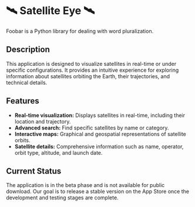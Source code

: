 # 🛰️ Satellite Eye 🛰️

Foobar is a Python library for dealing with word pluralization.

## Description

This application is designed to visualize satellites in real-time or under specific configurations. It provides an intuitive experience for exploring information about satellites orbiting the Earth, their trajectories, and technical details.

## Features

- **Real-time visualization:** Displays satellites in real-time, including their location and trajectory.
- **Advanced search:** Find specific satellites by name or category.
- **Interactive maps:** Graphical and geospatial representations of satellite orbits.
- **Satellite details:** Comprehensive information such as name, operator, orbit type, altitude, and launch date.

## Current Status

The application is in the beta phase and is not available for public download. Our goal is to release a stable version on the App Store once the development and testing stages are complete.

